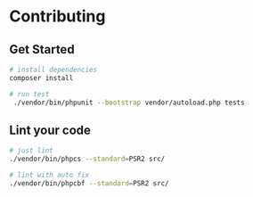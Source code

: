 # Contributing

## Get Started

```bash
# install dependencies
composer install

# run test
 ./vendor/bin/phpunit --bootstrap vendor/autoload.php tests
```

## Lint your code

```bash
# just lint
./vendor/bin/phpcs --standard=PSR2 src/

# lint with auto fix
./vendor/bin/phpcbf --standard=PSR2 src/
```
